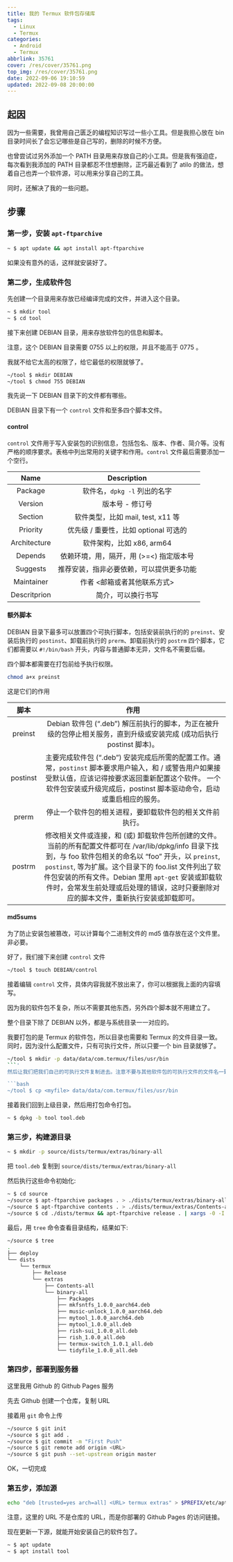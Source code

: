 ```yaml
---
title: 我的 Termux 软件包存储库
tags:
  - Linux
  - Termux
categories:
  - Android
  - Termux
abbrlink: 35761
cover: /res/cover/35761.png
top_img: /res/cover/35761.png
date: 2022-09-06 19:10:59
updated: 2022-09-08 20:00:00
---
```

## 起因
因为一些需要，我曾用自己匮乏的编程知识写过一些小工具。但是我担心放在 bin 目录时间长了会忘记哪些是自己写的，删除的时候不方便。

也曾尝试过另外添加一个 PATH 目录用来存放自己的小工具。但是我有强迫症，每次看到我添加的 PATH 目录都忍不住想删除，正巧最近看到了 atilo 的做法，想着自己也弄一个软件源，可以用来分享自己的工具。

同时，还解决了我的一些问题。

## 步骤
### 第一步，安装 `apt-ftparchive`
```bash
~ $ apt update && apt install apt-ftparchive
```
如果没有意外的话，这样就安装好了。

### 第二步，生成软件包
先创建一个目录用来存放已经编译完成的文件，并进入这个目录。

```bash
~ $ mkdir tool
~ $ cd tool
```

接下来创建 DEBIAN 目录，用来存放软件包的信息和脚本。

注意，这个 DEBIAN 目录需要 0755 以上的权限，并且不能高于 0775 。

我就不给它太高的权限了，给它最低的权限就够了。

```bash
~/tool $ mkdir DEBIAN
~/tool $ chmod 755 DEBIAN
```

我先说一下 DEBIAN 目录下的文件都有哪些。

DEBIAN 目录下有一个 `control` 文件和至多四个脚本文件。

#### control
`control` 文件用于写入安装包的识别信息，包括包名、版本、作者、简介等。没有严格的顺序要求。表格中列出常用的关键字和作用。`control` 文件最后需要添加一个空行。

| Name | Description |
| :----: | :----: |
| Package | 软件名，`dpkg -l` 列出的名字 |
| Version | 版本号 - 修订号 |
| Section | 软件类型，比如 mail, test, x11 等 |
| Priority | 优先级 / 重要性，比如 optional 可选的 |
| Architecture | 软件架构，比如 x86, arm64 |
| Depends | 依赖环境，用，隔开，用 (>=<) 指定版本号 |
| Suggests | 推荐安装，指非必要依赖，可以提供更多功能 |
| Maintainer | 作者 <邮箱或者其他联系方式> |
| Descritprion | 简介，可以换行书写 |

#### 额外脚本
DEBIAN 目录下最多可以放置四个可执行脚本，包括安装前执行的的 `preinst`、安装后执行的 `postinst`、卸载前执行的 `prerm`、卸载前执行的 `postrm` 四个脚本，它们都需要以 `#!/bin/bash` 开头，内容与普通脚本无异，文件名不需要后缀。

四个脚本都需要在打包前给予执行权限。

```bash
chmod a+x preinst
```
这是它们的作用

| 脚本 | 作用 |
| :----: | :----: |
| preinst | Debian 软件包 (“.deb”) 解压前执行的脚本，为正在被升级的包停止相关服务，直到升级或安装完成 (成功后执行 postinst 脚本)。 |
| postinst | 主要完成软件包 (“.deb”) 安装完成后所需的配置工作。通常，`postinst` 脚本要求用户输入，和 / 或警告用户如果接受默认值，应该记得按要求返回重新配置这个软件。 一个软件包安装或升级完成后，postinst 脚本驱动命令，启动或重启相应的服务。 |
| prerm | 停止一个软件包的相关进程，要卸载软件包的相关文件前执行。 |
| postrm | 修改相关文件或连接，和 (或) 卸载软件包所创建的文件。当前的所有配置文件都可在 /var/lib/dpkg/info 目录下找到，与 foo 软件包相关的命名以 “foo” 开头，以 `preinst`, `postinst`, 等为扩展。这个目录下的 foo.list 文件列出了软件包安装的所有文件。Debian 里用 `apt-get` 安装或卸载软件时，会常发生前处理或后处理的错误，这时只要删除对应的脚本文件，重新执行安装或卸载即可。 |

#### md5sums
为了防止安装包被篡改，可以计算每个二进制文件的 md5 值存放在这个文件里。非必要。

好了，我们接下来创建 `control` 文件

```bash
~/tool $ touch DEBIAN/control
```
接着编辑 `control` 文件，具体内容我就不放出来了，你可以根据我上面的内容填写。

因为我的软件包不复杂，所以不需要其他东西，另外四个脚本就不用建立了。

整个目录下除了 DEBIAN 以外，都是与系统目录一一对应的。

我要打包的是 Termux 的软件包，所以目录也需要和 Termux 的文件目录一致。同时，因为没什么配置文件，只有可执行文件，所以只要一个 bin 目录就够了。

```bash
~/tool $ mkdir -p data/data/com.termux/files/usr/bin
```'
然后让我们把我们自己的可执行文件复制进去。注意不要与其他软件包的可执行文件的文件名一致。

```bash
~/tool $ cp <myfile> data/data/com.termux/files/usr/bin
```
接着我们回到上级目录，然后用打包命令打包。

```bash
~ $ dpkg -b tool tool.deb
```

### 第三步，构建源目录
```bash
~ $ mkdir -p source/dists/termux/extras/binary-all
```
把 `tool.deb` 复制到 `source/dists/termux/extras/binary-all`

然后执行这些命令初始化:

```bash
~ $ cd source
~/source $ apt-ftparchive packages . > ./dists/termux/extras/binary-all/Packages
~/source $ apt-ftparchive contents . > ./dists/termux/extras/Contents-all
~/source $ cd ./dists/termux && apt-ftparchive release . | xargs -0 -I {} echo -e "Codename: termux\nVersion: 1\nArchitectures: all\nDescription: termux repository\nSuite: termux\n{}" > ./Release
```
最后，用 `tree` 命令查看目录结构，结果如下:

```bash
~/source $ tree
.
├── deploy
└── dists
    └── termux
        ├── Release
        └── extras
            ├── Contents-all
            └── binary-all
                ├── Packages
                ├── mkfsntfs_1.0.0_aarch64.deb
                ├── music-unlock_1.0.0_aarch64.deb
                ├── mytool_1.0.0_aarch64.deb
                ├── mytool_1.0.0_all.deb
                ├── rish-sui_1.0.0_all.deb
                ├── rish_1.0.0_all.deb
                ├── termux-switch_1.0.1_all.deb
                └── tidyfile_1.0.0_all.deb
```

### 第四步，部署到服务器
这里我用 Github 的 Github Pages 服务

先去 Github 创建一个仓库，复制 URL

接着用 `git` 命令上传

```bash
~/source $ git init
~/source $ git add .
~/source $ git commit -m "First Push"
~/source $ git remote add origin <URL>
~/source $ git push --set-upstream origin master
```
OK，一切完成

### 第五步，添加源
```bash
echo "deb [trusted=yes arch=all] <URL> termux extras" > $PREFIX/etc/apt/sources.list.d/mysource.list
```
注意，这里的 URL 不是仓库的 URL，而是你部署的 Github Pages 的访问链接。

现在更新一下源，就能开始安装自己的软件包了。

```bash
~ $ apt update
~ $ apt install tool
```
